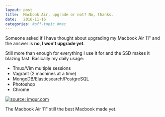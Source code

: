 ```yaml
---
layout: post
title:  Macbook Air, upgrade or not? No, thanks.
date:   2016-11-16
categories: #off-topic #mac
---
```


Someone asked if I have thought about upgrading my Macbook Air 11" and the answer is **no, I won't upgrade yet**.

Still more than enough for everything I use it for and the SSD makes it blazing fast. Basically my daily usage:

- Tmux/Vim multiple sessions
- Vagrant (2 machines at a time)
- MongoDB/Elasticsearch/PostgreSQL
- Photoshop
- Chrome

<a href="http://imgur.com/17PfYWM"><img src="http://i.imgur.com/17PfYWM.png" title="source: imgur.com" /></a>

The Macbook Air 11" still the best Macbook made yet.
